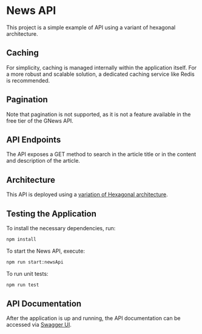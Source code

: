 # News API

This project is a simple example of API using a variant of hexagonal architecture.

## Caching

For simplicity, caching is managed internally within the application itself. For a more robust and scalable solution, a dedicated caching service like Redis is recommended.

## Pagination

Note that pagination is not supported, as it is not a feature available in the free tier of the GNews API.

## API Endpoints

The API exposes a GET method to search in the article title or in the content and description of the article.

## Architecture

This API is deployed using a [variation of Hexagonal architecture](https://medium.com/@daaru/lambda-hexagonal-architecture-variation-deb8612672cb).

## Testing the Application

To install the necessary dependencies, run:
```bash
npm install
```

To start the News API, execute:
```bash
npm run start:newsApi
```

To run unit tests:
```bash
npm run test
```

## API Documentation

After the application is up and running, the API documentation can be accessed via [Swagger UI](http://localhost:3000/api-docs).
